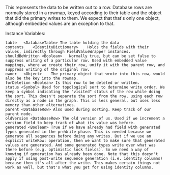 This represents the data to be written out to a row. Database rows are normally stored in a rowmap, keyed according to their table and the object that did the primary writes to them. We expect that that's only one object, although embedded values are an exception to that.

Instance Variables:

	table	<DatabaseTable>	The table holding the data
	contents	<IdentityDictionary>	Holds the fields with their values, indirectly through FieldValueWrapper instances.
	shouldBeWritten	<Boolean>	Normally true, but can be set false to suppress writing of a particular row. Used with embedded value mappings, where we create their row, unify it with the parent row, and suppress writing of the original row.
	owner	<Object>	The primary object that wrote into this row, would also be the key into the rowmap.
	forDeletion <Boolean> Is this row to be deleted or written.
	status <Symbol> Used for topological sort to determine write order. We keep a symbol indicating the "visited" status of the row while doing the sort. This doesn't separate the sort from the row, using each row directly as a node in the graph. This is less general, but uses less memory than other alternatives.
	parent <DatabaseRow> Also used during sorting. Keep track of our parent node.
	oldVersion <DatabaseRow> The old version of us. Used if we increment a version field to keep track of what its value was before.
	generated <Boolean> True if we have already had field with generated types generated in the preWrite phase. This is needed because we generate all sequences before doing any writes. But if we use an explicit writeRow: operation, then we want to make sure that generated values are generated. And some generated types write over what was there before (e.g. optimistic lock fields). So we need a way of knowing if generation has already been done. Note that this doesn't apply if using post-write sequence generation (i.e. identity columns) because then it's all after the write. This makes certain things not work as well, but that's what you get for using identity columns.
	
